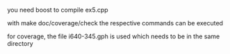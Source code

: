 you need boost to compile ex5.cpp

with make doc/coverage/check the respective commands can be executed

for coverage, the file i640-345.gph is used which needs to be in the same directory
